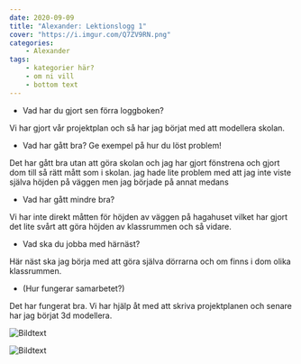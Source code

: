 ```yaml
---
date: 2020-09-09
title: "Alexander: Lektionslogg 1"
cover: "https://i.imgur.com/Q7ZV9RN.png"
categories: 
    - Alexander
tags:
    - kategorier här?
    - om ni vill
    - bottom text
---
```



- Vad har du gjort sen förra loggboken?

Vi har gjort vår projektplan och så har jag börjat med att modellera skolan.

- Vad har gått bra? Ge exempel på hur du löst problem!

Det har gått bra utan att göra skolan och jag har gjort fönstrena och gjort dom till så rätt mått som i skolan. 
jag hade lite problem med att jag inte viste själva höjden på väggen men jag började på annat medans

- Vad har gått mindre bra? 

Vi har inte direkt måtten för höjden av väggen på hagahuset vilket har gjort det lite svårt att göra höjden av klassrummen och så vidare.

- Vad ska du jobba med härnäst?

Här näst ska jag börja med att göra själva dörrarna och om finns i dom olika klassrummen.  

- (Hur fungerar samarbetet?)

Det har fungerat bra. Vi har hjälp åt med att skriva projektplanen och senare har jag börjat 3d modellera.

![Bildtext](https://cdn.discordapp.com/attachments/368028804784062467/753179010803957760/Screenshot_90.jpg)

![Bildtext](https://cdn.discordapp.com/attachments/368028804784062467/753179012343529562/Screenshot_91.jpg)
